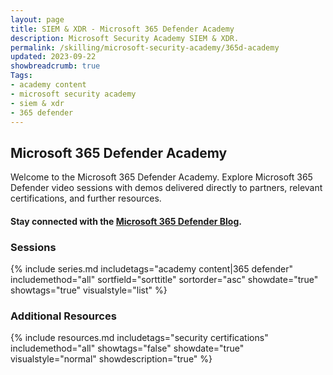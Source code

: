 ```yaml
---
layout: page
title: SIEM & XDR - Microsoft 365 Defender Academy
description: Microsoft Security Academy SIEM & XDR.
permalink: /skilling/microsoft-security-academy/365d-academy
updated: 2023-09-22
showbreadcrumb: true
Tags:
- academy content
- microsoft security academy
- siem & xdr
- 365 defender
---
```


## Microsoft 365 Defender Academy
Welcome to the Microsoft 365 Defender Academy. Explore Microsoft 365 Defender video sessions with demos delivered directly to partners, relevant certifications, and further resources.

#### Stay connected with the [Microsoft 365 Defender Blog](https://techcommunity.microsoft.com/t5/microsoft-365-defender-blog/bg-p/MicrosoftThreatProtectionBlog).

### Sessions
{% include series.md 
    includetags="academy content|365 defender" includemethod="all" 
    sortfield="sorttitle" sortorder="asc" showdate="true" showtags="true" 
    visualstyle="list" 
%}

### Additional Resources
{% include resources.md 
    includetags="security certifications"
    includemethod="all" 
    showtags="false" 
    showdate="true" 
    visualstyle="normal" 
    showdescription="true"
%}